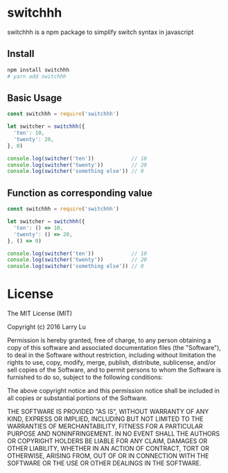 # switchhh

switchhh is a npm package to simplify switch syntax in javascript

## Install

```bash
npm install switchhh
# yarn add switchhh
```

## Basic Usage

```js
const switchhh = require('switchhh')

let switcher = switchhh({
  'ten': 10,
  'twenty': 20,
}, 0)

console.log(switcher('ten'))            // 10
console.log(switcher('twenty'))         // 20
console.log(switcher('something else')) // 0
```

## Function as corresponding value

```js
const switchhh = require('switchhh')

let switcher = switchhh({
  'ten': () => 10,
  'twenty': () => 20,
}, () => 0)

console.log(switcher('ten'))            // 10
console.log(switcher('twenty'))         // 20
console.log(switcher('something else')) // 0
```

# License

The MIT License (MIT)

Copyright (c) 2016 Larry Lu

Permission is hereby granted, free of charge, to any person obtaining a copy
of this software and associated documentation files (the "Software"), to deal
in the Software without restriction, including without limitation the rights
to use, copy, modify, merge, publish, distribute, sublicense, and/or sell
copies of the Software, and to permit persons to whom the Software is
furnished to do so, subject to the following conditions:

The above copyright notice and this permission notice shall be included in all
copies or substantial portions of the Software.

THE SOFTWARE IS PROVIDED "AS IS", WITHOUT WARRANTY OF ANY KIND, EXPRESS OR
IMPLIED, INCLUDING BUT NOT LIMITED TO THE WARRANTIES OF MERCHANTABILITY,
FITNESS FOR A PARTICULAR PURPOSE AND NONINFRINGEMENT. IN NO EVENT SHALL THE
AUTHORS OR COPYRIGHT HOLDERS BE LIABLE FOR ANY CLAIM, DAMAGES OR OTHER
LIABILITY, WHETHER IN AN ACTION OF CONTRACT, TORT OR OTHERWISE, ARISING FROM,
OUT OF OR IN CONNECTION WITH THE SOFTWARE OR THE USE OR OTHER DEALINGS IN THE
SOFTWARE.
